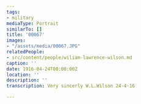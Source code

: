 ```yaml
---
tags:
- military
mediaType: Portrait
similarTo: []
title: '00067'
images:
- "/assets/media/00067.JPG"
relatedPeople:
- src/content/people/wiliam-lawrence-wilson.md
caption: ''
date: 1916-04-24T00:00:00Z
location: ''
description: ''
transcription: Very sincerly W.L.Wilson 24-4-16

---
```

